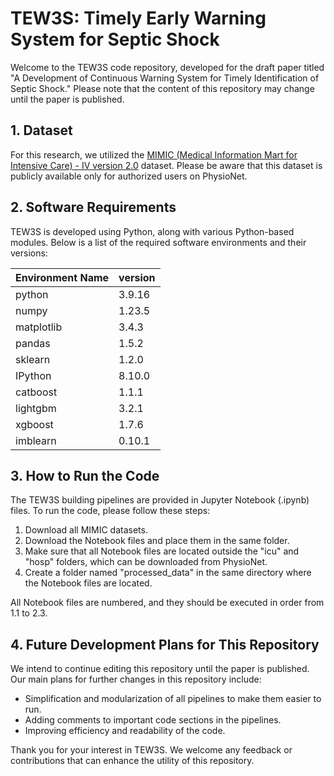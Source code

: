 # TEW3S: Timely Early Warning System for Septic Shock
Welcome to the TEW3S code repository, developed for the draft paper titled "A Development of Continuous Warning System for Timely Identification of Septic Shock." Please note that the content of this repository may change until the paper is published.

## 1. Dataset
For this research, we utilized the [MIMIC (Medical Information Mart for Intensive Care) - IV version 2.0](https://physionet.org/content/mimiciv/2.0/) dataset. Please be aware that this dataset is publicly available only for authorized users on PhysioNet.

## 2. Software Requirements
TEW3S is developed using Python, along with various Python-based modules. Below is a list of the required software environments and their versions:

| Environment Name | version |
|------------------|---------|
| python           | 3.9.16  |
| numpy            | 1.23.5  |
| matplotlib       | 3.4.3   |
| pandas           | 1.5.2   |
| sklearn          | 1.2.0   |
| IPython          | 8.10.0  |
| catboost         | 1.1.1   |
| lightgbm         | 3.2.1   |
| xgboost          | 1.7.6   |
| imblearn         | 0.10.1  |

## 3. How to Run the Code
The TEW3S building pipelines are provided in Jupyter Notebook (.ipynb) files. To run the code, please follow these steps:

1. Download all MIMIC datasets.
2. Download the Notebook files and place them in the same folder.
3. Make sure that all Notebook files are located outside the "icu" and "hosp" folders, which can be downloaded from PhysioNet.
4. Create a folder named "processed_data" in the same directory where the Notebook files are located.

All Notebook files are numbered, and they should be executed in order from 1.1 to 2.3.

## 4. Future Development Plans for This Repository
We intend to continue editing this repository until the paper is published. Our main plans for further changes in this repository include:

- Simplification and modularization of all pipelines to make them easier to run.
- Adding comments to important code sections in the pipelines.
- Improving efficiency and readability of the code.

Thank you for your interest in TEW3S. We welcome any feedback or contributions that can enhance the utility of this repository.
